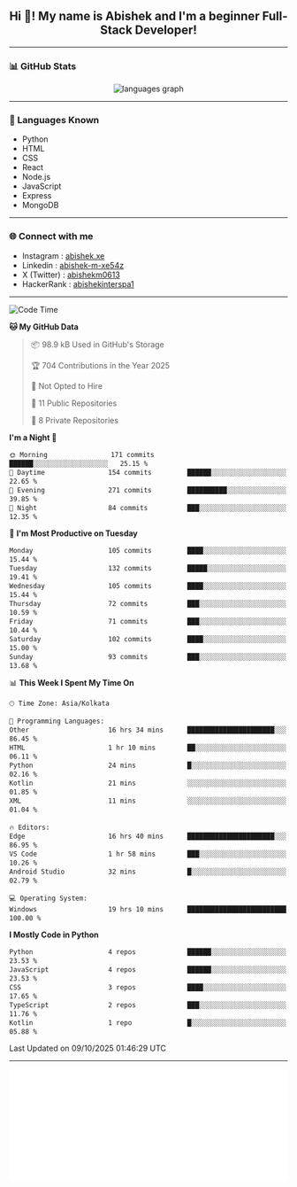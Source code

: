 <h2 align="center">Hi 👋! My name is <b>Abishek</b> and I'm a beginner Full-Stack Developer!</h2>

---

### 📊 GitHub Stats

<div align="center">
  <img src="https://github-readme-stats.vercel.app/api/top-langs/?username=Abishek-Web-Co&theme=react&show_icons=true&hide_border=true&layout=compact" height="150" alt="languages graph" />
</div>

---

### 🧠 Languages Known

- Python  
- HTML  
- CSS  
- React  
- Node.js  
- JavaScript
- Express
- MongoDB

---


### 🌐 Connect with me

- Instagram   : [abishek.xe](https://www.instagram.com/abishek.xe/)
- Linkedin    : [abishek-m-xe54z](https://www.linkedin.com/in/abishek-m-xe54z/)
- X (Twitter) : [abishekm0613](https://x.com/abishekm0613)
- HackerRank  : [abishekinterspa1](https://www.hackerrank.com/profile/abishekinterspa1)

---

<!--START_SECTION:waka-->
![Code Time](http://img.shields.io/badge/Code%20Time-274%20hrs%2020%20mins-blue)

**🐱 My GitHub Data** 

> 📦 98.9 kB Used in GitHub's Storage 
 > 
> 🏆 704 Contributions in the Year 2025
 > 
> 🚫 Not Opted to Hire
 > 
> 📜 11 Public Repositories 
 > 
> 🔑 8 Private Repositories 
 > 
**I'm a Night 🦉** 

```text
🌞 Morning                171 commits         ██████░░░░░░░░░░░░░░░░░░░   25.15 % 
🌆 Daytime                154 commits         ██████░░░░░░░░░░░░░░░░░░░   22.65 % 
🌃 Evening                271 commits         ██████████░░░░░░░░░░░░░░░   39.85 % 
🌙 Night                  84 commits          ███░░░░░░░░░░░░░░░░░░░░░░   12.35 % 
```
📅 **I'm Most Productive on Tuesday** 

```text
Monday                   105 commits         ████░░░░░░░░░░░░░░░░░░░░░   15.44 % 
Tuesday                  132 commits         █████░░░░░░░░░░░░░░░░░░░░   19.41 % 
Wednesday                105 commits         ████░░░░░░░░░░░░░░░░░░░░░   15.44 % 
Thursday                 72 commits          ███░░░░░░░░░░░░░░░░░░░░░░   10.59 % 
Friday                   71 commits          ███░░░░░░░░░░░░░░░░░░░░░░   10.44 % 
Saturday                 102 commits         ████░░░░░░░░░░░░░░░░░░░░░   15.00 % 
Sunday                   93 commits          ███░░░░░░░░░░░░░░░░░░░░░░   13.68 % 
```


📊 **This Week I Spent My Time On** 

```text
🕑︎ Time Zone: Asia/Kolkata

💬 Programming Languages: 
Other                    16 hrs 34 mins      ██████████████████████░░░   86.45 % 
HTML                     1 hr 10 mins        ██░░░░░░░░░░░░░░░░░░░░░░░   06.11 % 
Python                   24 mins             █░░░░░░░░░░░░░░░░░░░░░░░░   02.16 % 
Kotlin                   21 mins             ░░░░░░░░░░░░░░░░░░░░░░░░░   01.85 % 
XML                      11 mins             ░░░░░░░░░░░░░░░░░░░░░░░░░   01.04 % 

🔥 Editors: 
Edge                     16 hrs 40 mins      ██████████████████████░░░   86.95 % 
VS Code                  1 hr 58 mins        ███░░░░░░░░░░░░░░░░░░░░░░   10.26 % 
Android Studio           32 mins             █░░░░░░░░░░░░░░░░░░░░░░░░   02.79 % 

💻 Operating System: 
Windows                  19 hrs 10 mins      █████████████████████████   100.00 % 
```

**I Mostly Code in Python** 

```text
Python                   4 repos             ██████░░░░░░░░░░░░░░░░░░░   23.53 % 
JavaScript               4 repos             ██████░░░░░░░░░░░░░░░░░░░   23.53 % 
CSS                      3 repos             ████░░░░░░░░░░░░░░░░░░░░░   17.65 % 
TypeScript               2 repos             ███░░░░░░░░░░░░░░░░░░░░░░   11.76 % 
Kotlin                   1 repo              █░░░░░░░░░░░░░░░░░░░░░░░░   05.88 % 
```




 Last Updated on 09/10/2025 01:46:29 UTC
<!--END_SECTION:waka-->

---

<div align="center">
  <a href="https://abish-file.web.app/" target="_blank" rel="noopener noreferrer"><img height="200" src="pic.png" alt="Profile Picture" /></a>
</div>

